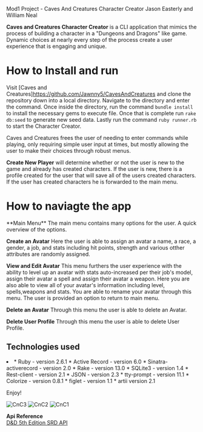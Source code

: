 Mod1 Project - Caves And Creatures Character Creator
 Jason Easterly and William Neal

**Caves and Creatures Character Creator** is a CLI application that mimics the process of building a character in a "Dungeons and Dragons" like game. Dynamic choices at nearly every step of the process create a user experience that is engaging and unique.


<h1>How to Install and run</h1>

Visit [Caves and Creatures]https://github.com/Jawnny5/CavesAndCreatures and clone the repository down into a local directory. Navigate to the directory and enter the command. Once inside the directory, run the command `bundle install` to install the necessary gems to execute file. Once that is complete run `rake db:seed` to generate new seed data. Lastly run the command `ruby runner.rb` to start the Character Creator.

 Caves and Creatures frees the user of needing to enter commands while playing, only requiring simple user input at times, but mostly allowing the user to make their choices through robust menus.

   **Create New Player** will determine whether or not the user is new to the game and already has created characters. If the user is new, there is a profile created for the user that will save all of the users created characters. If the user has created characters he is forwarded to the main menu.

<h1> How to naviagte the app </h1>
   **Main Menu**
   The main menu contains many options for the user. A quick overview of the options.

   **Create an Avatar** 
   Here the user is able to assign an avatar a name, a race, a gender, a job, and stats including hit points, strength and various otther attributes are randomly     assigned.

   **View and Edit Avatar**
   This menu furthers the user experience with the ability to level up an avatar with stats auto-increased per their job's model, assign their avatar a spell and assign their avatar a weapon. Here you are also able to view all of your avatar's information including level, spells,weapons and stats. You are able to rename your avatar through this menu. The user is provided an option to return to main menu.

   **Delete an Avatar**
   Through this menu the user is able to delete an Avatar.
   
   **Delete User Profile**
   Through this menu the user is able to delete User Profile.
   
   
   <h2>Technologies used</h2>
 <li>
    * Ruby - version 2.6.1
    * Active Record - version 6.0
    * Sinatra-activerecord - version 2.0
    * Rake - version 13.0
    * SQLite3 - version 1.4
    * Rest-client - version 2.1
    * JSON - version 2.3
    * tty-prompt - version 11.1
    * Colorize - version 0.8.1
    * figlet - version 1.1
    * artii version 2.1
 </li>

Enjoy!
   
   
   <img src="https://i.ibb.co/P46JyKq/Screen-Shot-2020-10-02-at-11-11-25-AM.png" alt="CnC3">
   <img src="https://i.ibb.co/fqc0tqt/Screen-Shot-2020-10-02-at-11-10-55-AM.png" alt="CnC2">
   <img src="https://i.ibb.co/g9xxC04/Screen-Shot-2020-10-02-at-11-10-35-AM.png" alt="CnC1">
   
**Api Reference**
<br>
[D&D 5th Edition SRD API](https://www.dnd5eapi.co/)
